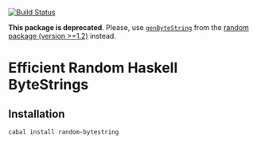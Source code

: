 [![Build Status](https://travis-ci.org/larskuhtz/random-bytestring.svg)](https://travis-ci.org/larskuhtz/random-bytestring)

**This package is deprecated**. Please, use
[`genByteString`](https://hackage.haskell.org/package/random-1.2.0/docs/System-Random.html#v:genByteString) from the [random
package (version >=1.2)](https://hackage.haskell.org/package/random) instead.

# Efficient Random Haskell ByteStrings

## Installation

```sh
cabal install random-bytestring
```

